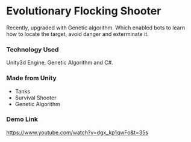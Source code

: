 # Evolutionary Flocking Shooter
Recently, upgraded with Genetic algorithm. Which enabled bots to learn how to locate the target, avoid danger and exterminate it. 

### Technology Used
Unity3d Engine, Genetic Algorithm and C#.

### Made from Unity
 *  Tanks
 *  Survival Shooter
 *  Genetic Algorithm
 
### Demo Link
https://www.youtube.com/watch?v=dgx_kp1qwFo&t=35s
